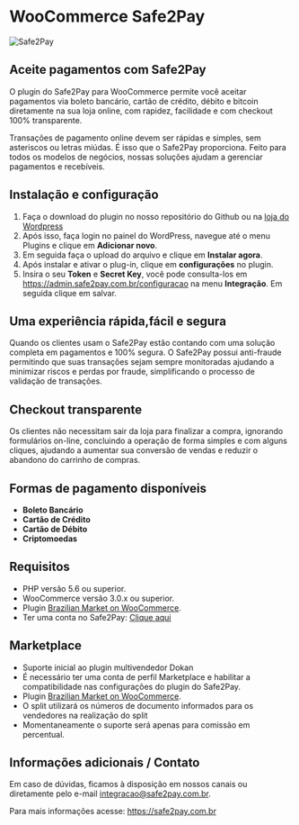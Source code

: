 
# WooCommerce Safe2Pay

![Safe2Pay](https://safe2pay.com.br/static/img/banner-github.png)


## Aceite pagamentos com Safe2Pay

O plugin do Safe2Pay para WooCommerce permite você aceitar pagamentos via boleto bancário, cartão de crédito, débito e bitcoin diretamente na sua loja online, com rapidez, facilidade e com checkout 100% transparente.

Transações de pagamento online devem ser rápidas e simples, sem asteriscos ou letras miúdas. É isso que o Safe2Pay proporciona. Feito para todos os modelos de negócios, nossas soluções ajudam a gerenciar pagamentos e recebíveis.


## Instalação e configuração

1. Faça o download do plugin no nosso repositório do Github ou na [loja do Wordpress](https://wordpress.org/plugins/safe2pay/)
2. Após isso, faça login no painel do WordPress, navegue até o menu Plugins e clique em **Adicionar novo**.
3. Em seguida faça o upload do arquivo e clique em **Instalar agora**.
4. Após instalar e ativar o plug-in, clique em **configurações** no plugin.
5. Insira o seu **Token** e **Secret Key**, você pode consulta-los em https://admin.safe2pay.com.br/configuracao na menu **Integração**. Em seguida clique em salvar.

##  Uma experiência rápida,fácil e segura

Quando os clientes usam o Safe2Pay estão contando com uma solução completa em pagamentos e 100% segura. O Safe2Pay possui anti-fraude permitindo que suas transações sejam sempre monitoradas ajudando a minimizar riscos e perdas por fraude, simplificando o processo de validação de transações.

##  Checkout transparente

Os clientes não necessitam sair da loja para finalizar a compra, ignorando formulários on-line, concluindo a operação de forma simples e com alguns cliques, ajudando a aumentar sua conversão de vendas e reduzir o abandono do carrinho de compras.

##  Formas de pagamento disponíveis
 - **Boleto Bancário**
 - **Cartão de Crédito**
 - **Cartão de Débito**
 - **Criptomoedas**

## Requisitos
- PHP versão 5.6 ou superior.
- WooCommerce versão 3.0.x ou superior.
- Plugin [Brazilian Market on WooCommerce](https://br.wordpress.org/plugins/woocommerce-extra-checkout-fields-for-brazil/).
- Ter uma conta no Safe2Pay: [Clique aqui](https://safe2pay.com.br/)

## Marketplace
- Suporte inicial ao plugin multivendedor Dokan
- É necessário ter uma conta de perfil Marketplace e habilitar a compatibilidade nas configurações do plugin do Safe2Pay.
- Plugin [Brazilian Market on WooCommerce](https://br.wordpress.org/plugins/woocommerce-extra-checkout-fields-for-brazil/).
- O split utilizará os números de documento informados para os vendedores na realização do split
- Momentaneamente o suporte será apenas para comissão em percentual.

## Informações adicionais / Contato

Em caso de dúvidas, ficamos à disposição em nossos canais ou diretamente pelo e-mail integracao@safe2pay.com.br. 

Para mais informações acesse: https://safe2pay.com.br
